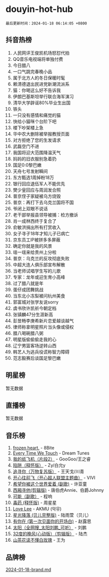 # douyin-hot-hub

`最后更新时间：2024-01-18 06:14:05 +0800`

## 抖音热榜

1. 人民网评王俊凯机场怒怼代拍
1. QQ音乐电视端将单独付费
1. 今日腊八
1. 一口气跳完春晚小品
1. 属于北方人的冬日保暖时髦
1. 赖清德退出民进党新潮流派系
1. 猫：你喝这么好不告诉我
1. 伊朗巴基斯坦举行联合海军演习
1. 清华大学辟谣80%毕业生出国
1. 铁头
1. 一只没有感情和痛觉的猫
1. 快给小猫咪个台阶下吧
1. 楼下吵架楼上急
1. 华中农大删除被举报教授页面
1. 对方拒绝了您的生发请求
1. 武磊空门不进
1. 我国将迎大范围降温天气
1. 妈妈的旧衣服别急着扔
1. 国足0:0黎巴嫩
1. 天舟七号发射瞬间
1. 东方甄选1周掉粉18万
1. 银行回应退伍军人不能优先
1. 樊少皇回应与周润发合照
1. 普京侄子家疑被乌方烧毁
1. 普京：再打下去乌克兰国将不国
1. 爷闭上双眼不说话
1. 老干部举报县领导被捕：检方撤诉
1. 肖一成林西终于复合了
1. 俞敏洪捐出所有打赏收入
1. 女子寻子18年才知儿子已病亡
1. 京东员工IP被拼多多屏蔽
1. 确定你就是我的风景
1. 瑶一瑶来给贵州上分啦
1. 普京：乌克兰的反攻彻底失败
1. 中超大连人俱乐部宣布解散
1. 当老师试唱学生写的儿歌
1. 专家：龙年或迎生育小高峰
1. 过了腊八就是年
1. 蛋仔成团舞挑战
1. 当东北小冻梨被问杭州美食
1. 郭富城对张学友说sorry
1. 虞书欣许凯祈今朝定档
1. 张镇麟47分生涯新高
1. 彭昱畅李庚希新片恋爱越谈越气
1. 律师称拿明星照片当头像或侵权
1. 腊八喝碗腊八粥
1. 明星版偷偷偷走我的心
1. 辽宁男篮客场逆转山西
1. 韩艺人为逃兵役谎称智力障碍
1. 范志毅赛后谈国足黎巴嫩

## 明星榜

暂无数据

## 直播榜

暂无数据

## 音乐榜

1. [frozen heart.](https://sf86-cdn-tos.douyinstatic.com/obj/tos-cn-ve-2774/oIIWJfyjIACZA9zQMtnJ6hQQhFC4vhCupoRBsO) - 8Bite
1. [Every Time We Touch](https://sf86-cdn-tos.douyinstatic.com/obj/tos-cn-ve-2774/ogN6lUKQeBBfEVhIOMikG1CcJjugxk1tztZyhP) - Dream Tunes
1. [我的纸飞机（片段2）](https://sf86-cdn-tos.douyinstatic.com/obj/tos-cn-ve-2774/oM2ZrKcg2CD5AeRB2gkeXOFB1IxAGJdZPazYHf) - GooGoo/王之睿
1. [陷阱（释怀版）](https://sf86-cdn-tos.douyinstatic.com/obj/tos-cn-ve-2774/oE8C21LeZrzKLDFfQYgMzx4GAIHageG5IzayY7) - Zy/白允y
1. [追寻你（万物复苏版）](https://sf86-cdn-tos.douyinstatic.com/obj/tos-cn-ve-2774/oYeAZJsbjIDit9APmBg8u6uDUQnHmoCf3gbo74) - 王天戈/川青
1. [开心往前飞（开心超人联盟主题曲）](https://sf3-cdn-tos.douyinstatic.com/obj/tos-cn-ve-2774/9d8fb7c82cf1421fb93a9fe925275e0a) - VIVI
1. [希望你被这个世界爱着 (副歌)](https://sf86-cdn-tos.douyinstatic.com/obj/tos-cn-ve-2774/oUHCmWQfZlE3QQBKBeD8rCFLpJzPgCpImhsxMt) - 许亚童
1. [西厢寻他(剪辑版)](https://sf86-cdn-tos.douyinstatic.com/obj/tos-cn-ve-2774/oUsAVfAQKlRNxEv5qxvIB8o5qmIWUcXbzJKJhw) - 唐伯虎Annie、伯爵Johnny
1. [可能（副歌）](https://sf86-cdn-tos.douyinstatic.com/obj/tos-cn-ve-2774/cde1731888894259b333569393c2fb51) - 程响
1. [毒药 (释怀版)](https://sf6-cdn-tos.douyinstatic.com/obj/tos-cn-ve-2774/oYILMEAzspdZBIzy4frJNB8ZHPHWAhiwowd4Ad) - 周星星
1. [Love Lee](https://sf3-cdn-tos.douyinstatic.com/obj/tos-cn-ve-2774/o05GbkJGbCBTdDnMtB0fwOYgkeZp23vrWQDQBS) - AKMU (악뮤)
1. [星光降落 (贝儿完整版)](https://sf86-cdn-tos.douyinstatic.com/obj/tos-cn-ve-2774/okwB9hAwyAtsFFkFBzAX1hOOfQuIoMNs0W2Mwr) - 陆雨萱（贝儿）
1. [有你在 (第一次见面你的开场白)](https://sf86-cdn-tos.douyinstatic.com/obj/tos-cn-ve-2774/oAthrQ3ClJBfI57uBoFEgNDYtNCZ0TSYQQfxQ0) - 赵露思
1. [太阳（全网搜_太阳刘鹏_可听）](https://sf3-cdn-tos.douyinstatic.com/obj/tos-cn-ve-2774/ogWbyIQnlBFImVbeDocRdCIYtBHlbJXgfZMvgz) - 刘鹏
1. [32度的晚风(心动版）（剪辑版）](https://sf86-cdn-tos.douyinstatic.com/obj/tos-cn-ve-2774/owNyabsyWdzUulxhoJfK8IBXgp0UMQAHpvGh2B) - 陆杰
1. [山茶花读不懂白玫瑰](https://sf86-cdn-tos.douyinstatic.com/obj/tos-cn-ve-2774/osfn8B7DktrRHEPJgPCfDbw7QDQEkwC16BxZg9) - 王为

## 品牌榜

[2024-01-18-brand.md](2024-01-18-brand.md)
